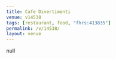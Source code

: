 ```yaml
---
title: Cafe Divertimenti
venue: v14538
tags: [restaurant, food, "fhrs:413835"]
permalink: /v/14538/
layout: venue
---
```

null